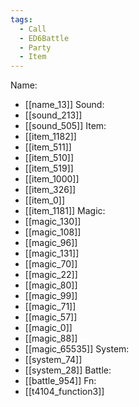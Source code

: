 ```yaml
---
tags:
  - Call
  - ED6Battle
  - Party
  - Item
---
```

Name:
- [[name_13]]
Sound:
- [[sound_213]]
- [[sound_505]]
Item:
- [[item_1182]]
- [[item_511]]
- [[item_510]]
- [[item_519]]
- [[item_1000]]
- [[item_326]]
- [[item_0]]
- [[item_1181]]
Magic:
- [[magic_130]]
- [[magic_108]]
- [[magic_96]]
- [[magic_131]]
- [[magic_70]]
- [[magic_22]]
- [[magic_80]]
- [[magic_99]]
- [[magic_71]]
- [[magic_57]]
- [[magic_0]]
- [[magic_88]]
- [[magic_65535]]
System:
- [[system_74]]
- [[system_28]]
Battle:
- [[battle_954]]
Fn:
- [[t4104_function3]]
